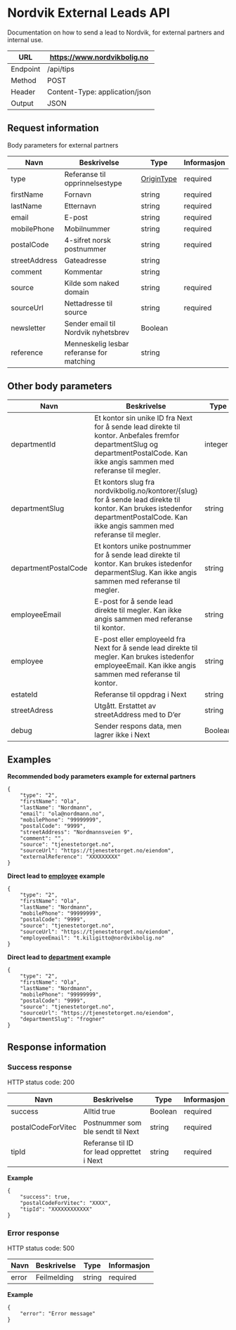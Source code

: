 # Nordvik External Leads API
Documentation on how to send a lead to Nordvik, for external partners and internal use.

URL | https://www.nordvikbolig.no
-- | --
Endpoint | /api/tips
Method | POST
Header | Content-Type: application/json
Output | JSON


## Request information
Body parameters for external partners

Navn | Beskrivelse | Type | Informasjon
-- | -- | -- | --
type | Referanse til opprinnelsestype | [OriginType](https://hub.megler.vitec.net/Help/ResourceModel?modelName=OriginType) | required
firstName | Fornavn | string | required
lastName | Etternavn | string | required
email | E-post | string | required
mobilePhone | Mobilnummer | string | required
postalCode | 4-sifret norsk postnummer | string | required
streetAddress | Gateadresse | string |  
comment | Kommentar | string |  
source | Kilde som naked domain | string | required
sourceUrl | Nettadresse til source | string | required
newsletter | Sender email til Nordvik nyhetsbrev | Boolean |  
reference | Menneskelig lesbar referanse for matching | string


## Other body parameters

Navn | Beskrivelse | Type | Informasjon
-- | -- | -- | --
departmentId | Et kontor sin unike ID fra Next for å sende lead direkte til kontor. Anbefales fremfor departmentSlug og departmentPostalCode. Kan ikke angis sammen med referanse til megler.| integer |  
departmentSlug | Et kontors slug fra nordvikbolig.no/kontorer/{slug} for å sende lead direkte til kontor. Kan brukes istedenfor departmentPostalCode. Kan ikke angis sammen med referanse til megler. | string |  
departmentPostalCode | Et kontors unike postnummer for å sende lead direkte til kontor. Kan brukes istedenfor deparmentSlug. Kan ikke angis sammen med referanse til megler. | string |  
employeeEmail | E-post for å sende lead direkte til megler. Kan ikke angis sammen med referanse til kontor. | string |  
employee | E-post eller employeeId fra Next for å sende lead direkte til megler. Kan brukes istedenfor employeeEmail. Kan ikke angis sammen med referanse til kontor. | string |  
estateId | Referanse til oppdrag i Next | string |  
streetAdress | Utgått. Erstattet av streetAddress med to D’er | string |  
debug | Sender respons data, men lagrer ikke i Next | Boolean |


## Examples
**Recommended body parameters example for external partners**

```
{
	"type": "2",
	"firstName": "Ola",
	"lastName": "Nordmann",
	"email": "ola@nordmann.no",
	"mobilePhone": "99999999",
	"postalCode": "9999",
	"streetAddress": "Nordmannsveien 9",
	"comment": "",
	"source": "tjenestetorget.no",
	"sourceUrl": "https://tjenestetorget.no/eiendom",
	"externalReference": "XXXXXXXXX"
}
```

**Direct lead to [employee](https://www.nordvikbolig.no/megler/thomas-granmo-kiligitto) example**
```
{
	"type": "2",
	"firstName": "Ola",
	"lastName": "Nordmann",
	"mobilePhone": "99999999",
	"postalCode": "9999",
	"source": "tjenestetorget.no",
	"sourceUrl": "https://tjenestetorget.no/eiendom",
	"employeeEmail": "t.kiligitto@nordvikbolig.no"
}
```

**Direct lead to [department](https://www.nordvikbolig.no/kontorer/frogner) example**
```
{
	"type": "2",
	"firstName": "Ola",
	"lastName": "Nordmann",
	"mobilePhone": "99999999",
	"postalCode": "9999",
	"source": "tjenestetorget.no",
	"sourceUrl": "https://tjenestetorget.no/eiendom",
	"departmentSlug": "frogner"
}
```


## Response information
### Success response
HTTP status code: 200

Navn | Beskrivelse | Type | Informasjon
-- | -- | -- | --
success | Alltid true | Boolean | required
postalCodeForVitec | Postnummer som ble sendt til Next | string | required
tipId | Referanse til ID for lead opprettet i Next | string | required

**Example**
```
{
	"success": true,
	"postalCodeForVitec": "XXXX",
	"tipId": "XXXXXXXXXXXX"
}
```


### Error response
HTTP status code: 500

Navn | Beskrivelse | Type | Informasjon
-- | -- | -- | --
error | Feilmelding | string | required


**Example**
```
{
	"error": "Error message"
}
```
